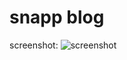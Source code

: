 # snapp blog

screenshot:
![screenshot](https://cdn.discordapp.com/attachments/699293782331490304/976412525073670144/unknown.png)
